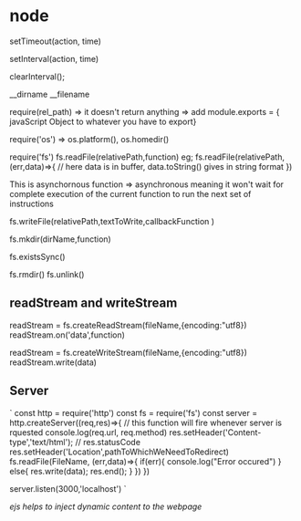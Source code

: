 # node

setTimeout(action, time)

setInterval(action, time)

clearInterval();

__dirname
__filename

require(rel_path) => it doesn't return anything
    => add module.exports = { javaScript Object to whatever you have to export}

require('os')
    => os.platform(), os.homedir()

require('fs')
fs.readFile(relativePath,function)
    eg;
    fs.readFile(relativePath, (err,data)=>{
        // here data is in buffer, data.toString() gives in string format
    })

This is asynchornous function 
    => asynchronous meaning it won't wait for complete execution of the current function to run the next set of instructions 

fs.writeFile(relativePath,textToWrite,callbackFunction )

fs.mkdir(dirName,function)

fs.existsSync()

fs.rmdir()
fs.unlink()


## readStream and writeStream
readStream = fs.createReadStream(fileName,{encoding:"utf8})
readStream.on('data',function)

readStream = fs.createWriteStream(fileName,{encoding:"utf8})
readStream.write(data)

## Server
`
const http = require('http')
const fs = require('fs')
const server = http.createServer((req,res)=>{
    // this function will fire whenever server is rquested 
    console.log(req.url, req.method)
    res.setHeader('Content-type','text/html');
    // res.statusCode 
    res.setHeader('Location',pathToWhichWeNeedToRedirect)
    fs.readFile(FileName, (err,data)=>{
        if(err){
            console.log("Error occured")
        }
        else{
            res.write(data);
            res.end();
        }
    })
})

server.listen(3000,'localhost') 
`

*ejs helps to inject dynamic content to the webpage*
